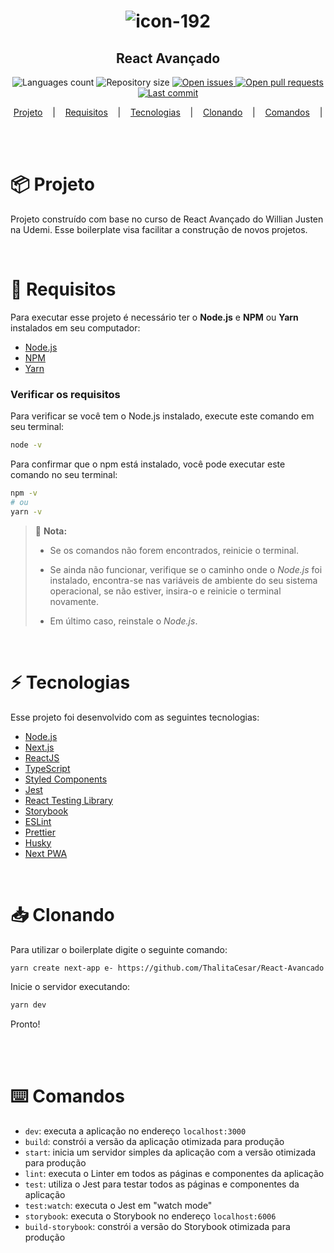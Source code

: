 <h1 align="center">

  ![icon-192](https://user-images.githubusercontent.com/83131771/219978018-5503e470-ef73-41e7-a841-8a856d62f25d.png)

</h1>

<h2 align="center">React Avançado</h2>

<p align="center">
  <img
    src="https://img.shields.io/github/languages/count/ThalitaCesar/React-Avancado-Boilerplate"
    alt="Languages count"
  />
  <img
    src="https://img.shields.io/github/repo-size/ThalitaCesar/React-Avancado-Boilerplate"
    alt="Repository size"
  />
  <a
    href="https://github.com/nicolas-justin/react-avancado-boilerplate/issues">
    <img
      src="https://img.shields.io/github/issues/ThalitaCesar/React-Avancado-Boilerplate"
      alt="Open issues"
    />
  </a>
  <a
    href="https://github.com/ThalitaCesar/React-Avancado-Boilerplate/pulls">
    <img
      src="https://img.shields.io/github/issues-pr/ThalitaCesar/React-Avancado-Boilerplate"
      alt="Open pull requests"
    />
  </a>
  <a
    href="https://github.com/ThalitaCesar/React-Avancado-Boilerplate/commits/master">
    <img
      src="https://img.shields.io/github/last-commit/ThalitaCesar/React-Avancado-Boilerplate"
      alt="Last commit"
    />
  </a>
</p>

<p align="center">
  <a href="#project">Projeto</a>
  &nbsp;&nbsp;&nbsp;|&nbsp;&nbsp;&nbsp;
  <a href="#requisites">Requisitos</a>
  &nbsp;&nbsp;&nbsp;|&nbsp;&nbsp;&nbsp;
  <a href="#techs">Tecnologias</a>
  &nbsp;&nbsp;&nbsp;|&nbsp;&nbsp;&nbsp;
  <a href="#clone">Clonando</a>
  &nbsp;&nbsp;&nbsp;|&nbsp;&nbsp;&nbsp;
  <a href="#commands">Comandos</a>
  &nbsp;&nbsp;&nbsp;|&nbsp;&nbsp;&nbsp;
</p>

<br>


<h1>
  <a id="project"></a>
  📦 Projeto
</h1>

Projeto construído com base no curso de React Avançado do Willian Justen na Udemi.
Esse boilerplate visa facilitar a construção de novos projetos.
<br>



<br>

<h1>
  <a id="requisites"></a>
  📝 Requisitos
</h1>

Para executar esse projeto é necessário ter o **Node.js** e **NPM** ou **Yarn** instalados em seu computador:

- [Node.js](https://nodejs.org/en/)
- [NPM](https://npmjs.com/get-npm)
- [Yarn](https://yarnpkg.com/getting-started)

### Verificar os requisitos

Para verificar se você tem o Node.js instalado, execute este comando em seu terminal:

```bash
node -v
```

Para confirmar que o npm está instalado, você pode executar este comando no seu terminal:

```bash
npm -v
# ou
yarn -v
```

> 📌 **Nota:**
>
> - Se os comandos não forem encontrados, reinicie o terminal.
>
> - Se ainda não funcionar, verifique se o caminho onde o _Node.js_ foi instalado, encontra-se nas variáveis de ambiente do seu sistema operacional, se não estiver, insira-o e reinicie o terminal novamente.
>
> - Em último caso, reinstale o _Node.js_.

<br>


<h1>
  <a id="techs"></a>
  ⚡ Tecnologias
</h1>

Esse projeto foi desenvolvido com as seguintes tecnologias:

- [Node.js](https://nodejs.org)
- [Next.js](https://nextjs.org)
- [ReactJS](https://reactjs.org)
- [TypeScript](https://www.typescriptlang.org/)
- [Styled Components](https://styled-components.com)
- [Jest](https://jestjs.io)
- [React Testing Library](https://testing-library.com/docs/react-testing-library/intro)
- [Storybook](https://storybook.js.org)
- [ESLint](https://eslint.org)
- [Prettier](https://prettier.io)
- [Husky](https://typicode.github.io/husky)
- [Next PWA](https://github.com/shadowwalker/next-pwa)

<br>


<h1>
  <a id="clone"></a>
  📥 Clonando
</h1>


Para utilizar o boilerplate digite o seguinte comando:

```bash
yarn create next-app e- https://github.com/ThalitaCesar/React-Avancado
```

Inicie o servidor executando:

```bash
yarn dev
```

Pronto!

<br>


<br>

<h1>
  <a id="commands"></a>
  ⌨️ Comandos
</h1>

- `dev`: executa a aplicação no endereço `localhost:3000`
- `build`: constrói a versão da aplicação otimizada para produção
- `start`: inicia um servidor simples da aplicação com a versão otimizada para produção
- `lint`: executa o Linter em todos as páginas e componentes da aplicação
- `test`: utiliza o Jest para testar todos as páginas e componentes da aplicação
- `test:watch`: executa o Jest em "watch mode"
- `storybook`: executa o Storybook no endereço `localhost:6006`
- `build-storybook`: constrói a versão do Storybook otimizada para produção








